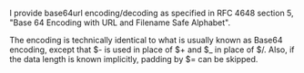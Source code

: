 I provide base64url encoding/decoding as specified in RFC 4648 section 5, "Base 64 Encoding with URL and Filename Safe Alphabet".

The encoding is technically identical to what is usually known as Base64 encoding, except that $- is used in place of $+ and $_ in place of $/. Also, if the data length is known implicitly,  padding by $= can be skipped. 
